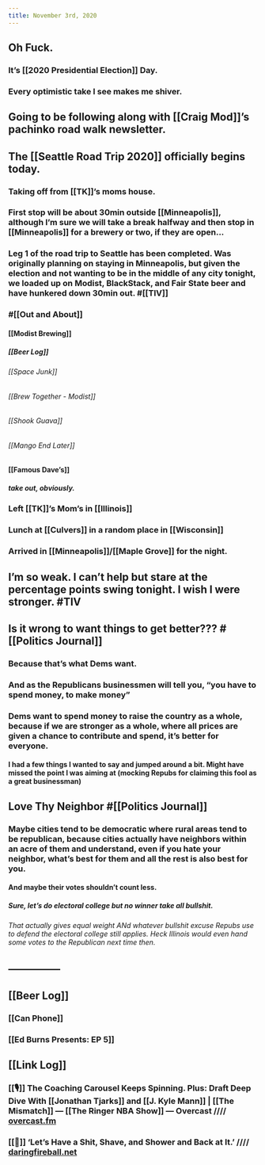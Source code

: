 ```yaml
---
title: November 3rd, 2020
---
```


## Oh Fuck. 
### It’s [[2020 Presidential Election]] Day. 

### Every optimistic take I see makes me shiver. 

## Going to be following along with [[Craig Mod]]’s pachinko road walk newsletter. 

## The [[Seattle Road Trip 2020]] officially begins today.
### Taking off from [[TK]]’s moms house. 

### First stop will be about 30min outside [[Minneapolis]], although I’m sure we will take a break halfway and then stop in [[Minneapolis]] for a brewery or two, if they are open...

### Leg 1 of the road trip to Seattle has been completed. Was originally planning on staying in Minneapolis, but given the election and not wanting to be in the middle of any city tonight, we loaded up on Modist, BlackStack, and Fair State beer and have hunkered down 30min out. #[[TIV]]

### #[[Out and About]]
#### [[Modist Brewing]]
##### [[Beer Log]]
###### [[Space Junk]]

###### [[Brew Together - Modist]]

###### [[Shook Guava]]

###### [[Mango End Later]]

#### [[Famous Dave’s]]
##### take out, obviously. 

### Left [[TK]]’s Mom’s in [[Illinois]]

### Lunch at [[Culvers]] in a random place in [[Wisconsin]]

### Arrived in [[Minneapolis]]/[[Maple Grove]] for the night.

## I’m so weak. I can’t help but stare at the percentage points swing tonight. I wish I were stronger. #TIV

## Is it wrong to want things to get better??? #[[Politics Journal]]
### Because that’s what Dems want. 

### And as the Republicans businessmen will tell you, “you have to spend money, to make money”

### Dems want to spend money to raise the country as a whole, because if we are stronger as a whole, where all prices are given a chance to contribute and spend, it’s better for everyone. 
#### I had a few things I wanted to say and jumped around a bit. Might have missed the point I was aiming at (mocking Repubs for claiming this fool as a great businessman)

## Love Thy Neighbor #[[Politics Journal]]
### Maybe cities tend to be democratic where rural areas tend to be republican, because cities actually have neighbors within an acre of them and understand, even if you hate your neighbor, what’s best for them and all the rest is also best for you. 
#### And maybe their votes shouldn’t count less. 
##### Sure, let’s do electoral college but no winner take all bullshit. 
###### That actually gives equal weight ANd whatever bullshit excuse Repubs use to defend the electoral college still applies. Heck Illinois would even hand some votes to the Republican next time then. 

## —————

## [[Beer Log]]
### [[Can Phone]]

### [[Ed Burns Presents: EP 5]]

## [[Link Log]]
### [[🎙]] The Coaching Carousel Keeps Spinning. Plus: Draft Deep Dive With [[Jonathan Tjarks]] and [[J. Kyle Mann]] | [[The Mismatch]] — [[The Ringer NBA Show]] — Overcast //// [overcast.fm](https://overcast.fm/+GgJBw1sIw)

### [[📰]] ‘Let’s Have a Shit, Shave, and Shower and Back at It.’ //// [daringfireball.net](https://daringfireball.net/linked/2020/11/02/connery-koppelman)
